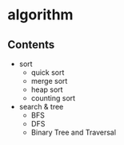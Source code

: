 algorithm
=================

## Contents
* sort
  * quick sort
  * merge sort
  * heap sort
  * counting sort
* search & tree
  * BFS
  * DFS
  * Binary Tree and Traversal
